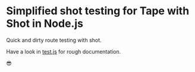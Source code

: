 # Simplified shot testing for Tape with Shot in Node.js
Quick and dirty route testing with shot.

Have a look in [test.js](./test.js) for rough documentation.

:sunglasses:
